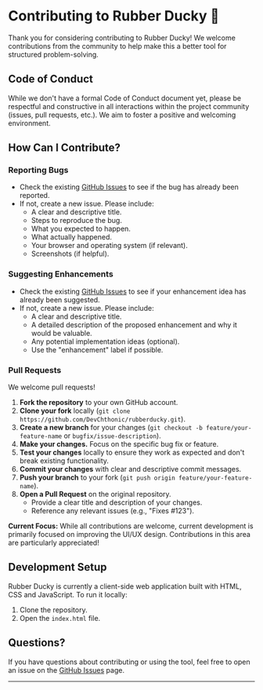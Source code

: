 # Contributing to Rubber Ducky 🦆

Thank you for considering contributing to Rubber Ducky! We welcome contributions from the community to help make this a better tool for structured problem-solving.

## Code of Conduct

While we don't have a formal Code of Conduct document yet, please be respectful and constructive in all interactions within the project community (issues, pull requests, etc.). We aim to foster a positive and welcoming environment.

## How Can I Contribute?

### Reporting Bugs

* Check the existing [GitHub Issues](https://github.com/DevChthonic/rubberducky/issues) to see if the bug has already been reported.
* If not, create a new issue. Please include:
    * A clear and descriptive title.
    * Steps to reproduce the bug.
    * What you expected to happen.
    * What actually happened.
    * Your browser and operating system (if relevant).
    * Screenshots (if helpful).

### Suggesting Enhancements

* Check the existing [GitHub Issues](https://github.com/DevChthonic/rubberducky/issues) to see if your enhancement idea has already been suggested.
* If not, create a new issue. Please include:
    * A clear and descriptive title.
    * A detailed description of the proposed enhancement and why it would be valuable.
    * Any potential implementation ideas (optional).
    * Use the "enhancement" label if possible.

### Pull Requests

We welcome pull requests!

1.  **Fork the repository** to your own GitHub account.
2.  **Clone your fork** locally (`git clone https://github.com/DevChthonic/rubberducky.git`).
3.  **Create a new branch** for your changes (`git checkout -b feature/your-feature-name` or `bugfix/issue-description`).
4.  **Make your changes.** Focus on the specific bug fix or feature.
5.  **Test your changes** locally to ensure they work as expected and don't break existing functionality.
6.  **Commit your changes** with clear and descriptive commit messages.
7.  **Push your branch** to your fork (`git push origin feature/your-feature-name`).
8.  **Open a Pull Request** on the original repository.
    * Provide a clear title and description of your changes.
    * Reference any relevant issues (e.g., "Fixes #123").

**Current Focus:** While all contributions are welcome, current development is primarily focused on improving the UI/UX design. Contributions in this area are particularly appreciated!

## Development Setup

Rubber Ducky is currently a client-side web application built with HTML, CSS and JavaScript. To run it locally:

1.  Clone the repository.
2.  Open the `index.html` file.

## Questions?

If you have questions about contributing or using the tool, feel free to open an issue on the [GitHub Issues](https://github.com/DevChthonic/rubberducky/issues) page.

---
